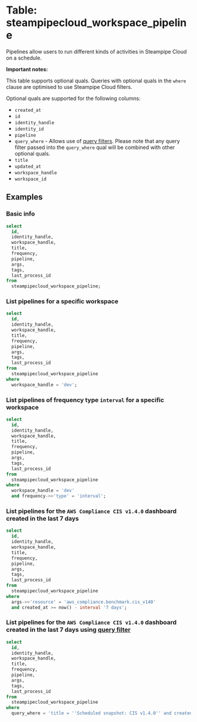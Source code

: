 # Table: steampipecloud_workspace_pipeline

Pipelines allow users to run different kinds of activities in Steampipe Cloud on a schedule.

**Important notes:**

This table supports optional quals. Queries with optional quals in the `where` clause are optimised to use Steampipe Cloud filters.

Optional quals are supported for the following columns:

- `created_at`
- `id`
- `identity_handle`
- `identity_id`
- `pipeline`
- `query_where` - Allows use of [query filters](https://steampipe.io/docs/cloud/reference/query-filter). Please note that any query filter passed into the `query_where` qual will be combined with other optional quals.
- `title`
- `updated_at`
- `workspace_handle`
- `workspace_id`

## Examples

### Basic info

```sql
select
  id,
  identity_handle,
  workspace_handle,
  title,
  frequency,
  pipeline,
  args,
  tags,
  last_process_id
from
  steampipecloud_workspace_pipeline;
```

### List pipelines for a specific workspace

```sql
select
  id,
  identity_handle,
  workspace_handle,
  title,
  frequency,
  pipeline,
  args,
  tags,
  last_process_id
from
  steampipecloud_workspace_pipeline
where
  workspace_handle = 'dev';
```

### List pipelines of frequency type `interval` for a specific workspace

```sql
select
  id,
  identity_handle,
  workspace_handle,
  title,
  frequency,
  pipeline,
  args,
  tags,
  last_process_id
from
  steampipecloud_workspace_pipeline
where
  workspace_handle = 'dev'
  and frequency->>'type' = 'interval';
```

### List pipelines for the `AWS Compliance CIS v1.4.0` dashboard created in the last 7 days

```sql
select
  id,
  identity_handle,
  workspace_handle,
  title,
  frequency,
  pipeline,
  args,
  tags,
  last_process_id
from
  steampipecloud_workspace_pipeline
where
  args->>'resource' = 'aws_compliance.benchmark.cis_v140'
  and created_at >= now() - interval '7 days';
```

### List pipelines for the `AWS Compliance CIS v1.4.0` dashboard created in the last 7 days using [query filter](https://steampipe.io/docs/cloud/reference/query-filter)

```sql
select
  id,
  identity_handle,
  workspace_handle,
  title,
  frequency,
  pipeline,
  args,
  tags,
  last_process_id
from
  steampipecloud_workspace_pipeline
where
  query_where = 'title = ''Scheduled snapshot: CIS v1.4.0'' and created_at >= now() - interval ''7 days''';
```
